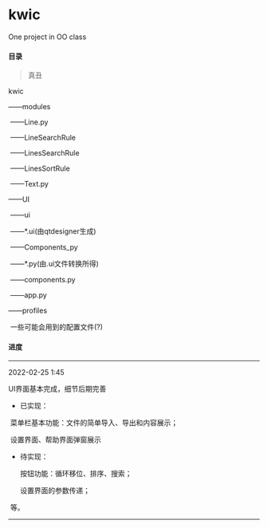# kwic

One project in OO class



#### 目录

> 真丑

kwic

——modules

​		——Line.py

​		——LineSearchRule

​		——LinesSearchRule

​		——LinesSortRule

​		——Text.py

——UI

​		——ui

​				——*.ui(由qtdesigner生成)

​		——Components_py

​				——*.py(由.ui文件转换所得)

​				——components.py

​				——app.py

——profiles

​		一些可能会用到的配置文件(?)



#### 进度

-----

2022-02-25 1:45

UI界面基本完成，细节后期完善

- 已实现：

​    	菜单栏基本功能：文件的简单导入、导出和内容展示；

​    	设置界面、帮助界面弹窗展示

- 待实现：

   	 按钮功能：循环移位、排序、搜索；

   	 设置界面的参数传递；

​    等。

---------

